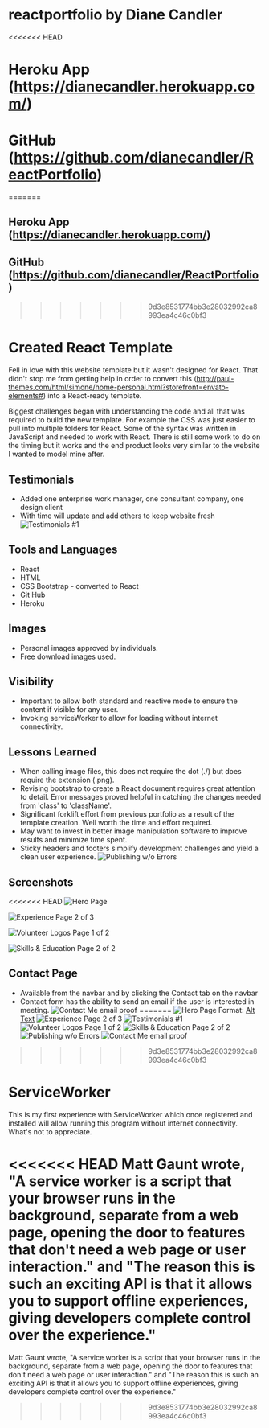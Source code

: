 # reactportfolio by Diane Candler

<<<<<<< HEAD
# Heroku App (https://dianecandler.herokuapp.com/)
# GitHub (https://github.com/dianecandler/ReactPortfolio)

=======
## Heroku App (https://dianecandler.herokuapp.com/)
## GitHub (https://github.com/dianecandler/ReactPortfolio)
>>>>>>> 9d3e8531774bb3e28032992ca8993ea4c46c0bf3

# Created React Template
Fell in love with this website template but it wasn't designed for React. That didn't stop me from getting help in order to convert this (http://paul-themes.com/html/simone/home-personal.html?storefront=envato-elements#) into a React-ready template.

Biggest challenges began with understanding the code and all that was required to build the new template. For example the CSS was just easier to pull into multiple folders for React. Some of the syntax was written in JavaScript and needed to work with React. There is still some work to do on the timing but it works and the end product looks very similar to the website I wanted to model mine after.

## Testimonials
* Added one enterprise work manager, one consultant company, one design client
* With time will update and add others to keep website fresh
![Testimonials #1](Ravi.png)

##  Tools and Languages
* React
* HTML
* CSS Bootstrap - converted to React
* Git Hub 
* Heroku

## Images
* Personal images approved by individuals.
* Free download images used.

## Visibility
* Important to allow both standard and reactive mode to ensure the content if visible for any user.
* Invoking serviceWorker to allow for loading without internet connectivity.

## Lessons Learned
* When calling image files, this does not require the dot (./) but does require the extension (.png).
* Revising bootstrap to create a React document requires great attention to detail.  Error messages proved helpful in catching the changes needed from 'class' to 'className'.
* Significant forklift effort from previous portfolio as a result of the template creation.  Well worth the time and effort required.
* May want to invest in better image manipulation software to improve results and minimize time spent.
* Sticky headers and footers simplify development challenges and yield a clean user experience.
![Publishing w/o Errors](img/noErrors.png)
## Screenshots
<<<<<<< HEAD
![Hero Page](img/heroPage.png)

![Experience Page 2 of 3](img/experience.png)

![Volunteer Logos Page 1 of 2](img/volunteerLogos.png)

![Skills & Education Page 2 of 2](img/skillsEdu.png)

## Contact Page
* Available from the navbar and by clicking the Contact tab on the navbar
* Contact form has the ability to send an email if the user is interested in meeting.
![Contact Me email proof](img/ctcEmail.png)
=======
![Hero Page](/img/heroPage.png)
Format:  [Alt Text](url)
![Experience Page 2 of 3](/public/img/experience.png)
![Testimonials #1](/public/img/Ravi.png)
![Volunteer Logos Page 1 of 2](/public/img/volunteerLogos.png)
![Skills & Education Page 2 of 2](/public/img/skillsEdu.png)
![Publishing w/o Errors](/public/img/noErrors.png)
![Contact Me email proof](/public/img/ctcEmail.png)

>>>>>>> 9d3e8531774bb3e28032992ca8993ea4c46c0bf3

# ServiceWorker
This is my first experience with ServiceWorker which once registered and installed will allow running this program without internet connectivity.  What's not to appreciate. 

<<<<<<< HEAD
Matt Gaunt wrote, "A service worker is a script that your browser runs in the background, separate from a web page, opening the door to features that don't need a web page or user interaction." and "The reason this is such an exciting API is that it allows you to support offline experiences, giving developers complete control over the experience."
=======
Matt Gaunt wrote, "A service worker is a script that your browser runs in the background, separate from a web page, opening the door to features that don't need a web page or user interaction." and "The reason this is such an exciting API is that it allows you to support offline experiences, giving developers complete control over the experience."
>>>>>>> 9d3e8531774bb3e28032992ca8993ea4c46c0bf3

